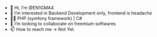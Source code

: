 - 👋 Hi, I’m @EN1GMA4
- 👀 I’m interested in Backend Development only, frontend is headache
- 👌🏻 PHP (symfony framework) | C# 
- 💞️ I’m looking to collaborate on freemium softwares
- 📫 How to reach me -> Not Yet.

<!---
EN1GMA4/EN1GMA4 is a ✨ special ✨ repository because its `README.md` (this file) appears on your GitHub profile.
You can click the Preview link to take a look at your changes.
--->
